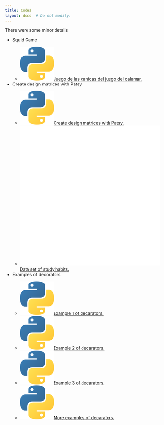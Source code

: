```yaml
---
title: Codes
layout: docs  # Do not modify.
---
```


There were some minor details

<nav class="section-nav">
  <ul>
    <li>Squid Game</li>
    <ul>
      <li><span class="inline-svg"> <img src="Python-logo.svg"/><a href="https://irvinggomez.com/codes/canicas_juego.py">Juego de las canicas del juego del calamar.</a></li>
    </ul>
    <li>Create design matrices with Patsy</li>
    <ul>
      <li><span class="inline-svg"> <img src="Python-logo.svg"/><a href="CreateDesignMatricesWithPatsy.ipynb">Create design matrices with Patsy.</a></li>
      <li><span class="inline-svg"> <img src="database.svg"/><a href="https://irvinggomez.com/codes/CreateDesignMatricesWithPatsy/student-mat.csv">Data set of study habits.</a></li>
    </ul>
    <li>Examples of decorators</li>
    <ul>
      <li><span class="inline-svg"> <img src="Python-logo.svg"/><a href="./Decorators/decorator_example.ipynb">Example 1 of decarators.</a></li>
      <li><span class="inline-svg"> <img src="Python-logo.svg"/><a href="/Decorators/decorator_example_2.ipynb">Example 2 of decarators.</a></li>
      <li><span class="inline-svg"> <img src="Python-logo.svg"/><a href="decorator_example_3.ipynb">Example 3 of decarators.</a></li>
      <li><span class="inline-svg"> <img src="Python-logo.svg"/><a href="/Decorators/ExamplesDecorators.ipynb">More examples of decarators.</a></li>
    </ul>
  </ul>
</nav>
